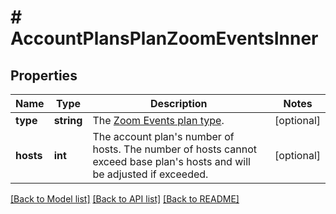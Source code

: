 # # AccountPlansPlanZoomEventsInner

## Properties

Name | Type | Description | Notes
------------ | ------------- | ------------- | -------------
**type** | **string** | The [Zoom Events plan type](https://marketplace.zoom.us/docs/api-reference/other-references/plans). | [optional]
**hosts** | **int** | The account plan&#39;s number of hosts. The number of hosts cannot exceed base plan&#39;s hosts and will be adjusted if exceeded. | [optional]

[[Back to Model list]](../../README.md#models) [[Back to API list]](../../README.md#endpoints) [[Back to README]](../../README.md)
